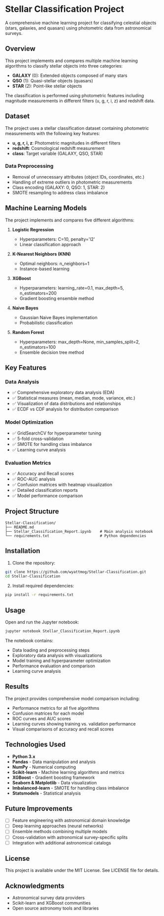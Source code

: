 # Stellar Classification Project

A comprehensive machine learning project for classifying celestial objects (stars, galaxies, and quasars) using photometric data from astronomical surveys.

## Overview

This project implements and compares multiple machine learning algorithms to classify stellar objects into three categories:
- **GALAXY** (0): Extended objects composed of many stars
- **QSO** (1): Quasi-stellar objects (quasars)
- **STAR** (2): Point-like stellar objects

The classification is performed using photometric features including magnitude measurements in different filters (u, g, r, i, z) and redshift data.

## Dataset

The project uses a stellar classification dataset containing photometric measurements with the following key features:
- **u, g, r, i, z**: Photometric magnitudes in different filters
- **redshift**: Cosmological redshift measurement
- **class**: Target variable (GALAXY, QSO, STAR)

### Data Preprocessing
- Removal of unnecessary attributes (object IDs, coordinates, etc.)
- Handling of extreme outliers in photometric measurements
- Class encoding (GALAXY: 0, QSO: 1, STAR: 2)
- SMOTE resampling to address class imbalance

## Machine Learning Models

The project implements and compares five different algorithms:

1. **Logistic Regression**
   - Hyperparameters: C=10, penalty='l2'
   - Linear classification approach

2. **K-Nearest Neighbors (KNN)**
   - Optimal neighbors: n_neighbors=1
   - Instance-based learning

3. **XGBoost**
   - Hyperparameters: learning_rate=0.1, max_depth=5, n_estimators=200
   - Gradient boosting ensemble method

4. **Naive Bayes**
   - Gaussian Naive Bayes implementation
   - Probabilistic classification

5. **Random Forest**
   - Hyperparameters: max_depth=None, min_samples_split=2, n_estimators=100
   - Ensemble decision tree method

## Key Features

### Data Analysis
- ✅ Comprehensive exploratory data analysis (EDA)
- ✅ Statistical measures (mean, median, mode, variance, etc.)
- ✅ Visualization of data distributions and relationships
- ✅ ECDF vs CDF analysis for distribution comparison

### Model Optimization
- ✅ GridSearchCV for hyperparameter tuning
- ✅ 5-fold cross-validation
- ✅ SMOTE for handling class imbalance
- ✅ Learning curve analysis

### Evaluation Metrics
- ✅ Accuracy and Recall scores
- ✅ ROC-AUC analysis
- ✅ Confusion matrices with heatmap visualization
- ✅ Detailed classification reports
- ✅ Model performance comparison

## Project Structure

```
Stellar-Classification/
├── README.md
├── Stellar_Classification_Report.ipynb    # Main analysis notebook
└── requirements.txt                       # Python dependencies
```

## Installation

1. Clone the repository:
```bash
git clone https://github.com/wyattmog/Stellar-Classification.git
cd Stellar-Classification
```

2. Install required dependencies:
```bash
pip install -r requirements.txt
```

## Usage

Open and run the Jupyter notebook:
```bash
jupyter notebook Stellar_Classification_Report.ipynb
```

The notebook contains:
- Data loading and preprocessing steps
- Exploratory data analysis with visualizations
- Model training and hyperparameter optimization
- Performance evaluation and comparison
- Learning curve analysis

## Results

The project provides comprehensive model comparison including:
- Performance metrics for all five algorithms
- Confusion matrices for each model
- ROC curves and AUC scores
- Learning curves showing training vs. validation performance
- Visual comparisons of accuracy and recall scores

## Technologies Used

- **Python 3.x**
- **Pandas** - Data manipulation and analysis
- **NumPy** - Numerical computing
- **Scikit-learn** - Machine learning algorithms and metrics
- **XGBoost** - Gradient boosting framework
- **Seaborn & Matplotlib** - Data visualization
- **Imbalanced-learn** - SMOTE for handling class imbalance
- **Statsmodels** - Statistical analysis

## Future Improvements

- [ ] Feature engineering with astronomical domain knowledge
- [ ] Deep learning approaches (neural networks)
- [ ] Ensemble methods combining multiple models
- [ ] Cross-validation with astronomical survey-specific splits
- [ ] Integration with additional astronomical catalogs

## License

This project is available under the MIT License. See LICENSE file for details.

## Acknowledgments

- Astronomical survey data providers
- Scikit-learn and XGBoost communities
- Open source astronomy tools and libraries